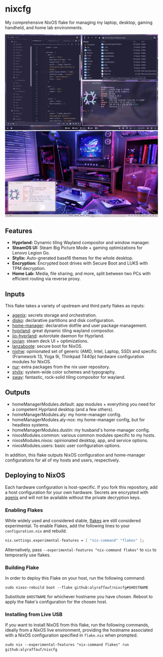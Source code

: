 # nixcfg

My comprehensive NixOS flake for managing my laptop, desktop, gaming handheld, and home lab environments.

![](./_img/rosepinemoon.png)
![](./_img/rosepinedawn.png)

## Features

- **Hyprland:** Dynamic tiling Wayland compositor and window manager.
- **SteamOS UI:** Steam Big Picture Mode + gaming optimizations for Lenovo Legion Go.
- **Stylix:** Auto-gnerated base16 themes for the whole desktop.
- **Encryption:** Encrypted boot drives with Secure Boot and LUKS with TPM decryption.
- **Home Lab:** Media, file sharing, and more, split between two PCs with efficient routing via reverse proxy.

## Inputs

This flake takes a variety of upstream and third party flakes as inputs:

- [agenix](https://github.com/ryantm/agenix): secrets storage and orchestration.
- [disko](https://github.com/nix-community/disko): declarative partitions and disk configuration.
- [home-manager](https://github.com/nix-community/home-manager): declarative dotfile and user package management.
- [hyprland](https://github.com/hyprwm/Hyprland): great dynamic tiling wayland compositor.
- [iio-hyprland](https://github.com/JeanSchoeller/iio-hyprland): autorotate daemon for Hyprland.
- [jovian](https://github.com/Jovian-Experiments/Jovian-NixOS): steam deck UI + optimizations.
- [lanzaboote](https://github.com/nix-community/lanzaboote): secure boot for NixOS.
- [nixhw](https://github.com/alyraffauf/nixhw): opinionated set of generic (AMD, Intel, Laptop, SSD) and specific (Framework 13, Yoga 9i, Thinkpad T440p) hardware configuration modules for NixOS.
- [nur](https://github.com/nix-community/NUR): extra packages from the nix user repository.
- [stylix](https://github.com/danth/stylix): system-wide color schemes and typography.
- [sway](https://github.com/swaywm/sway): fantastic, rock-solid tiling compositor for wayland.

## Outputs

- homeManagerModules.default: app modules + everything you need for a competent Hyprland desktop (and a few others).
- homeManagerModules.aly: my home-manager config.
- homeManagerModules.aly-nox: my home-manager config, but for headless systems.
- homeManagerModules.dustin: my husband's home-manager config.
- nixosModules.common: various common modules specific to my hosts.
- nixosModules.nixos: opinionated desktop, app, and service options.
- nixosModules.users: basic user configuration options.

In addition, this flake outputs NixOS configuration and home-manager configurations for all of my hosts and users, respectively.

## Deploying to NixOS

Each hardware configuration is host-specific. If you fork this repository, add a host configuration for your own hardware. Secrets are encrypted with [agenix](https://github.com/ryantm/agenix) and will not be available without the private decryption keys.

### Enabling Flakes

While widely used and considered stable, [flakes](https://wiki.nixos.org/wiki/Flakes) are still considered experimental. To enable Flakes, add the following lines to your `configuration.nix` and rebuild.

```nix
nix.settings.experimental-features = [ "nix-command" "flakes" ];
```

Alternatively, pass `--experimental-features "nix-command flakes"` to `nix` to temporarily use flakes.

### Building Flake

In order to deploy this Flake on your host, run the following command:

```console
sudo nixos-rebuild boot --flake github:alyraffauf/nixcfg#$HOSTNAME
```

Substitute `$HOSTNAME` for whichever hostname you have chosen. Reboot to apply the flake's configuration for the chosen host.

### Installing from Live USB

If you want to install NixOS from this flake, run the following commands, ideally from a NixOS live environment, providing the hostname associated with a NixOS configuration specified in `flake.nix` when prompted.

```console
sudo nix --experimental-features "nix-command flakes" run github:alyraffauf/nixcfg
```
